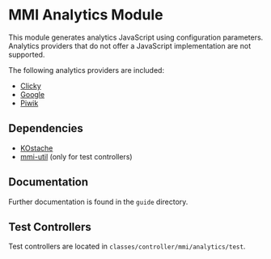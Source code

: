 # MMI Analytics Module

This module generates analytics JavaScript using configuration parameters.
Analytics providers that do not offer a JavaScript implementation are not supported.

The following analytics providers are included:

* [Clicky](http://getclicky.com/)
* [Google](http://www.google.com/analytics/)
* [Piwik](http://www.piwik.com/)

## Dependencies

* [KOstache](https://github.com/zombor/KOstache)
* [mmi-util](https://github.com/memakeit/mmi-util) (only for test controllers)

## Documentation

Further documentation is found in the `guide` directory.

## Test Controllers

Test controllers are located in `classes/controller/mmi/analytics/test`.
